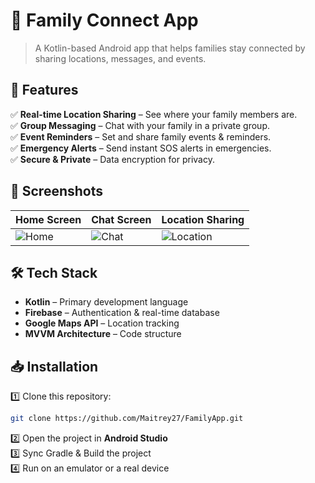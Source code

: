 # 📱 Family Connect App


> A Kotlin-based Android app that helps families stay connected by sharing locations, messages, and events.

## 🚀 Features

✅ **Real-time Location Sharing** – See where your family members are.  
✅ **Group Messaging** – Chat with your family in a private group.  
✅ **Event Reminders** – Set and share family events & reminders.  
✅ **Emergency Alerts** – Send instant SOS alerts in emergencies.  
✅ **Secure & Private** – Data encryption for privacy.  

## 📸 Screenshots

| Home Screen | Chat Screen | Location Sharing |
|------------|------------|----------------|
| ![Home](https://via.placeholder.com/300) | ![Chat](https://via.placeholder.com/300) | ![Location](https://via.placeholder.com/300) |

## 🛠️ Tech Stack

- **Kotlin** – Primary development language  
- **Firebase** – Authentication & real-time database  
- **Google Maps API** – Location tracking  
- **MVVM Architecture** – Code structure  

## 📥 Installation

1️⃣ Clone this repository:  
```sh
git clone https://github.com/Maitrey27/FamilyApp.git
```
2️⃣ Open the project in **Android Studio**  
3️⃣ Sync Gradle & Build the project  
4️⃣ Run on an emulator or a real device  


